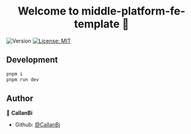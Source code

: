 <h1 align="center">Welcome to middle-platform-fe-template 👋</h1>
<p>
  <img alt="Version" src="https://img.shields.io/badge/version-0.0.0-blue.svg?cacheSeconds=2592000" />
  <a href="#" target="_blank">
    <img alt="License: MIT" src="https://img.shields.io/badge/License-MIT-yellow.svg" />
  </a>
</p>

## Development

```sh
pnpm i
pnpm run dev
```

## Author

👤 **CallanBi**

* Github: [@CallanBi](https://github.com/CallanBi)